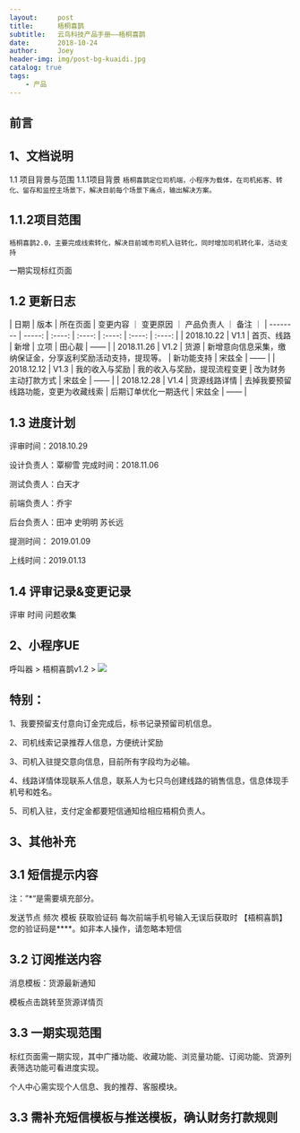 ```yaml
---
layout:     post
title:      梧桐喜鹊
subtitle:   云鸟科技产品手册——梧桐喜鹊
date:       2018-10-24
author:     Joey
header-img: img/post-bg-kuaidi.jpg
catalog: true
tags:
    - 产品
---
```

## 前言


## 1、文档说明
1.1 项目背景与范围
1.1.1项目背景
`梧桐喜鹊定位司机端，小程序为载体，在司机拓客、转化、留存和监控主场景下，解决目前每个场景下痛点，输出解决方案。`

## 1.1.2项目范围
`梧桐喜鹊2.0，主要完成线索转化，解决目前城市司机入驻转化，同时增加司机转化率，活动支持`

一期实现标红页面

## 1.2 更新日志

| 日期        | 版本    |  所在页面      |  变更内容     ｜  变更原因     ｜  产品负责人     ｜  备注     ｜
| --------    | -----: | :----:  | :----:  | :----:  | :----:  | :----:  |
| 2018.10.22      | V1.1  |   首页、线路    | 新增  | 立项 | 田心靓  | ——  |
| 2018.11.26      | V1.2  |   货源    | 新增意向信息采集，缴纳保证金，分享返利奖励活动支持，提现等。  | 新功能支持 | 宋兹全  | ——  |
| 2018.12.12      | V1.3  |   我的收入与奖励    | 我的收入与奖励，提现流程变更  | 改为财务主动打款方式 | 宋兹全  | ——  |
| 2018.12.28      | V1.4  |   货源线路详情   | 去掉我要预留线路功能，变更为收藏线索  | 后期订单优化一期迭代 | 宋兹全  | ——  |
						
			
## 1.3 进度计划

评审时间：2018.10.29

设计负责人：覃柳雪           完成时间：2018.11.06

测试负责人：白天才

前端负责人：乔宇

后台负责人：田冲   史明明   苏长远



提测时间： 2019.01.09

上线时间：2019.01.13



## 1.4 评审记录&变更记录
评审	时间	问题收集



## 2、小程序UE
呼叫器 > 梧桐喜鹊v1.2 > 
![](https://qizhiniao-dev.oss-cn-beijing.aliyuncs.com/img/78e230c81f954a4cac0b0847179c1b35)



## 特别：

1、我要预留支付意向订金完成后，标书记录预留司机信息。

2、司机线索记录推荐人信息，方便统计奖励

3、司机入驻提交意向信息，目前所有字段均为必输。

4、线路详情体现联系人信息，联系人为七只鸟创建线路的销售信息，信息体现手机号和姓名。

5、司机入驻，支付定金都要短信通知给相应梧桐负责人。

## 3、其他补充
## 3.1 短信提示内容
注：”*“是需要填充部分。

发送节点	频次	模板
获取验证码	每次前端手机号输入无误后获取时	
【梧桐喜鹊】您的验证码是****。如非本人操作，请忽略本短信

## 3.2 订阅推送内容
消息模板：货源最新通知

模板点击跳转至货源详情页

## 3.3 一期实现范围
标红页面需一期实现，其中广播功能、收藏功能、浏览量功能、订阅功能、货源列表筛选功能可看进度实现。

个人中心需实现个人信息、我的推荐、客服模块。

## 3.3 需补充短信模板与推送模板，确认财务打款规则

